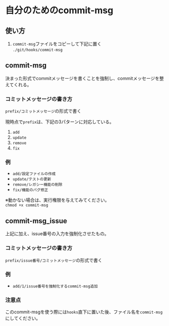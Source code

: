 # 自分のためのcommit-msg

## 使い方

1. `commit-msg`ファイルをコピーして下記に置く  
`./git/hooks/commit-msg`

## commit-msg

決まった形式でcommitメッセージを書くことを強制し、commitメッセージを整えてくれる。  

### コミットメッセージの書き方

`prefix/コミットメッセージ`の形式で書く  

現時点で`prefix`は、下記の3パターンに対応している。

1. `add`
2. `update`
3. `remove`
4. `fix`

### 例

- `add/設定ファイルの作成`  
- `update/テストの更新`  
- `remove/レガシー機能の削除`  
- `fix/機能のバグ修正`

※動かない場合は、実行権限を与えてみてください。  
`chmod +x commit-msg`

## commit-msg_issue  
  
上記に加え、issue番号の入力を強制化させたもの。  

### コミットメッセージの書き方

`prefix/issue番号/コミットメッセージ`の形式で書く  

### 例  

- `add/1/issue番号を強制化するcommit-msg追加`

### 注意点  

このcommit-msgを使う際には`hooks`直下に置いた後、ファイル名を`commit-msg`にしてください。  
